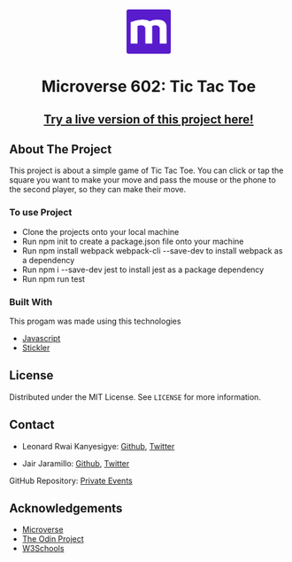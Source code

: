 <br />
<p align="center">
  <a href="https://www.microverse.org/">
  <img src="./doc/microverse.png" alt="Logo" width="80" height="80">
  </a>
</p>

<center><h1>Microverse 602: Tic Tac Toe</h1></center>

<center><h2><a href="https://vigorous-galileo-7e1c1f.netlify.com/">Try a live version of this project here!</a><h2></center>

## About The Project

This project is about a simple game of Tic Tac Toe. You can click or tap the square you want to make your move and pass the mouse or the phone to the second player, so they can make their move.

### To use Project
- Clone the projects onto your local machine
- Run npm init to create a package.json file onto your machine
- Run npm install webpack webpack-cli --save-dev to install webpack as a dependency
- Run npm i --save-dev jest to install jest as a package dependency
- Run npm run test

### Built With

This progam was made using this technologies

* [Javascript](https://www.javascript.com/)
* [Stickler](https://stickler-ci.com/)

## License

Distributed under the MIT License. See `LICENSE` for more information.

<!-- CONTACT -->

## Contact

* Leonard Rwai Kanyesigye: [Github](https://github.com/rmauritsson), [Twitter](https://twitter.com/leokanye)

* Jair Jaramillo: [Github](https://github.com/jairjy), [Twitter](https://twitter.com/jairjy)

GitHub Repository: [Private Events](https://github.com/rmauritsson/tic-tac-toe)

<!-- ACKNOWLEDGEMENTS -->

## Acknowledgements

* [Microverse](https://www.microverse.org/)
* [The Odin Project](https://www.theodinproject.com/)
* [W3Schools](https://www.w3schools.com/)
